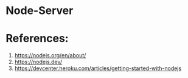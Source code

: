# Node-Server

# References:
1. https://nodejs.org/en/about/
2. https://nodejs.dev/
3. https://devcenter.heroku.com/articles/getting-started-with-nodejs
